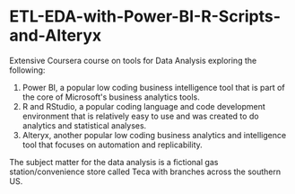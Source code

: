 # ETL-EDA-with-Power-BI-R-Scripts-and-Alteryx
Extensive Coursera course on tools for Data Analysis exploring the following:
 1) Power BI, a popular low coding business intelligence tool that is part of the core of Microsoft's business analytics tools. 
 2) R and RStudio, a popular coding language and code development environment that is relatively easy to use and was created to do analytics and statistical analyses.
 3) Alteryx, another popular low coding business analytics and intelligence tool that focuses on automation and replicability.
 
 The subject matter for the data analysis is a fictional gas station/convenience store called Teca with branches across the southern US.
 
